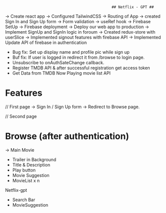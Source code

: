                                                     ## Netflix - GPT ##

-> Create react app
-> Configured TailwindCSS
-> Routing of App
-> created Sign In and Sign Up form
-> Form validation
-> useRef hook
-> Firebase SetUp
-> Firebase deployment
-> Deploy our web app to production
-> Implement SignUp and SignIn logic in foroum
-> Created redux-store with userSlice
-> Implemented signout features with firebase API
-> Implemented Update API of firebase in authentication

- Bug fix: Set up display name and profile pic while sign up
- Buf fix: If user is logged in redirect it from /browse to login page.
- Unsubscribe to onAuthSateChange callback.
- Register TMDB API & after successful registration get access token
- Get Data from TMDB Now Playing movie list API

# Features

// First page
-> Sign In / Sign Up form
-> Redirect to Browse page.

// Second page

# Browse (after authentication)

-> Main Movie

- Trailer in Background
- Title & Description
- Play button
- Movie Suggestion
- MovieList x n

Netflix-gpt

- Search Bar
- MovieSuggestion

